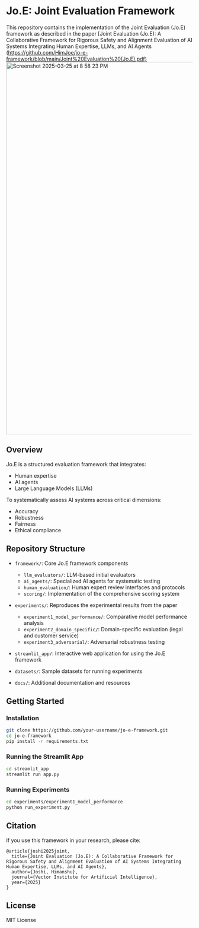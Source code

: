# Jo.E: Joint Evaluation Framework

This repository contains the implementation of the Joint Evaluation (Jo.E) framework as described in the paper [Joint Evaluation (Jo.E): A Collaborative Framework for Rigorous Safety and Alignment Evaluation of AI Systems Integrating Human Expertise, LLMs, and AI Agents (https://github.com/HimJoe/jo-e-framework/blob/main/Joint%20Evaluation%20(Jo.E).pdf)
<img width="1004" alt="Screenshot 2025-03-25 at 8 58 23 PM" src="https://github.com/user-attachments/assets/35e80ae9-fbde-4d07-962d-8d81645bd5b4" />

## Overview

Jo.E is a structured evaluation framework that integrates:
- Human expertise
- AI agents
- Large Language Models (LLMs)

To systematically assess AI systems across critical dimensions:
- Accuracy
- Robustness
- Fairness
- Ethical compliance

## Repository Structure

- `framework/`: Core Jo.E framework components
  - `llm_evaluators/`: LLM-based initial evaluators
  - `ai_agents/`: Specialized AI agents for systematic testing
  - `human_evaluation/`: Human expert review interfaces and protocols
  - `scoring/`: Implementation of the comprehensive scoring system

- `experiments/`: Reproduces the experimental results from the paper
  - `experiment1_model_performance/`: Comparative model performance analysis
  - `experiment2_domain_specific/`: Domain-specific evaluation (legal and customer service)
  - `experiment3_adversarial/`: Adversarial robustness testing

- `streamlit_app/`: Interactive web application for using the Jo.E framework
- `datasets/`: Sample datasets for running experiments
- `docs/`: Additional documentation and resources

## Getting Started

### Installation

```bash
git clone https://github.com/your-username/jo-e-framework.git
cd jo-e-framework
pip install -r requirements.txt
```

### Running the Streamlit App

```bash
cd streamlit_app
streamlit run app.py
```

### Running Experiments

```bash
cd experiments/experiment1_model_performance
python run_experiment.py
```

## Citation

If you use this framework in your research, please cite:

```
@article{joshi2025joint,
  title={Joint Evaluation (Jo.E): A Collaborative Framework for Rigorous Safety and Alignment Evaluation of AI Systems Integrating Human Expertise, LLMs, and AI Agents},
  author={Joshi, Himanshu},
  journal={Vector Institute for Artificial Intelligence},
  year={2025}
}
```

## License

MIT License
